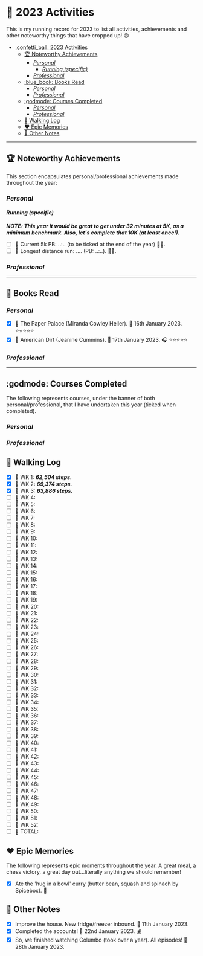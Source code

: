 # :confetti_ball: 2023 Activities

This is my running record for 2023 to list all activities, achievements and other noteworthy things that have cropped up! :smile:

- [:confetti\_ball: 2023 Activities](#confetti_ball-2023-activities)
  - [:trophy: Noteworthy Achievements](#trophy-noteworthy-achievements)
    - [*Personal*](#personal)
      - [*Running (specific)*](#running-specific)
    - [*Professional*](#professional)
  - [:blue\_book: Books Read](#blue_book-books-read)
    - [*Personal*](#personal-1)
    - [*Professional*](#professional-1)
  - [:godmode: Courses Completed](#godmode-courses-completed)
    - [*Personal*](#personal-2)
    - [*Professional*](#professional-2)
  - [:walking: Walking Log](#walking-walking-log)
  - [:hearts: Epic Memories](#hearts-epic-memories)
  - [:notebook: Other Notes](#notebook-other-notes)

---

## :trophy: Noteworthy Achievements

This section encapsulates personal/professional achievements made throughout the year:

### *Personal*

#### *Running (specific)*

***NOTE: This year it would be great to get under 32 minutes at 5K, as a minimum benchmark. Also, let's complete that 10K (at least once!).***

- [ ] :small_orange_diamond: Current 5k PB: ..:.. (to be ticked at the end of the year) :running_man:.
- [ ] :small_orange_diamond: Longest distance run: .... (PB: ..:..). :running_man:.

### *Professional*

---

## :blue_book: Books Read

### *Personal*

- [x] :small_orange_diamond: The Paper Palace (Miranda Cowley Heller). :date: 16th January 2023. :star::star::star::star::star:
- [x] :small_orange_diamond: American Dirt (Jeanine Cummins). :date: 17th January 2023. :headphones: :star::star::star::star::star:

### *Professional*

---

## :godmode: Courses Completed

The following represents courses, under the banner of both personal/professional, that I have undertaken this year (ticked when completed).

### *Personal*

### *Professional*

## :walking: Walking Log

- [x] :small_orange_diamond: WK 1: ***62,504 steps.***
- [x] :small_orange_diamond: WK 2: ***69,374 steps.***
- [x] :small_orange_diamond: WK 3: ***63,886 steps.***
- [ ] :small_orange_diamond: WK 4:
- [ ] :small_orange_diamond: WK 5:
- [ ] :small_orange_diamond: WK 6:
- [ ] :small_orange_diamond: WK 7:
- [ ] :small_orange_diamond: WK 8:
- [ ] :small_orange_diamond: WK 9:
- [ ] :small_orange_diamond: WK 10:
- [ ] :small_orange_diamond: WK 11:
- [ ] :small_orange_diamond: WK 12:
- [ ] :small_orange_diamond: WK 13:
- [ ] :small_orange_diamond: WK 14:
- [ ] :small_orange_diamond: WK 15:
- [ ] :small_orange_diamond: WK 16:
- [ ] :small_orange_diamond: WK 17:
- [ ] :small_orange_diamond: WK 18:
- [ ] :small_orange_diamond: WK 19:
- [ ] :small_orange_diamond: WK 20:
- [ ] :small_orange_diamond: WK 21:
- [ ] :small_orange_diamond: WK 22:
- [ ] :small_orange_diamond: WK 23:
- [ ] :small_orange_diamond: WK 24:
- [ ] :small_orange_diamond: WK 25:
- [ ] :small_orange_diamond: WK 26:
- [ ] :small_orange_diamond: WK 27:
- [ ] :small_orange_diamond: WK 28:
- [ ] :small_orange_diamond: WK 29:
- [ ] :small_orange_diamond: WK 30:
- [ ] :small_orange_diamond: WK 31:
- [ ] :small_orange_diamond: WK 32:
- [ ] :small_orange_diamond: WK 33:
- [ ] :small_orange_diamond: WK 34:
- [ ] :small_orange_diamond: WK 35:
- [ ] :small_orange_diamond: WK 36:
- [ ] :small_orange_diamond: WK 37:
- [ ] :small_orange_diamond: WK 38:
- [ ] :small_orange_diamond: WK 39:
- [ ] :small_orange_diamond: WK 40:
- [ ] :small_orange_diamond: WK 41:
- [ ] :small_orange_diamond: WK 42:
- [ ] :small_orange_diamond: WK 43:
- [ ] :small_orange_diamond: WK 44:
- [ ] :small_orange_diamond: WK 45:
- [ ] :small_orange_diamond: WK 46:
- [ ] :small_orange_diamond: WK 47:
- [ ] :small_orange_diamond: WK 48:
- [ ] :small_orange_diamond: WK 49:
- [ ] :small_orange_diamond: WK 50:
- [ ] :small_orange_diamond: WK 51:
- [ ] :small_orange_diamond: WK 52:
- [ ] :small_orange_diamond: TOTAL:

## :hearts: Epic Memories

The following represents epic moments throughout the year. A great meal, a chess victory, a great day out...literally anything we should remember!

- [x] Ate the 'hug in a bowl' curry (butter bean, squash and spinach by Spicebox). :curry:

## :notebook: Other Notes

- [x] Improve the house. New fridge/freezer inbound. :date: 11th January 2023.
- [x] Completed the accounts! :date: 22nd January 2023. :moneybag:
- [x] So, we finished watching Columbo (took over a year). All episodes! :date: 28th January 2023.
